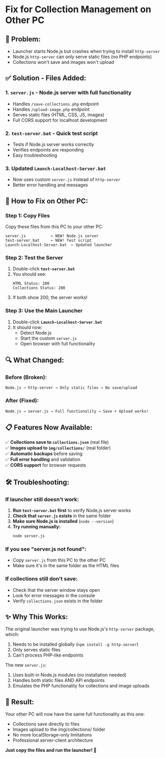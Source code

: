 # Fix for Collection Management on Other PC

## 🔧 **Problem:**
- Launcher starts Node.js but crashes when trying to install `http-server`
- Node.js `http-server` can only serve static files (no PHP endpoints)
- Collections won't save and images won't upload

## ✅ **Solution - Files Added:**

### 1. **`server.js`** - Node.js server with full functionality
- Handles `/save-collections.php` endpoint
- Handles `/upload-image.php` endpoint  
- Serves static files (HTML, CSS, JS, images)
- Full CORS support for localhost development

### 2. **`test-server.bat`** - Quick test script
- Tests if Node.js server works correctly
- Verifies endpoints are responding
- Easy troubleshooting

### 3. **Updated `Launch-Localhost-Server.bat`**
- Now uses custom `server.js` instead of `http-server` 
- Better error handling and messages

## 🚀 **How to Fix on Other PC:**

### Step 1: Copy Files
Copy these files from this PC to your other PC:
```
server.js           ← NEW! Node.js server
test-server.bat     ← NEW! Test script  
Launch-Localhost-Server.bat  ← Updated launcher
```

### Step 2: Test the Server
1. Double-click **`test-server.bat`**
2. You should see:
   ```
   HTML Status: 200
   Collections Status: 200
   ```
3. If both show 200, the server works!

### Step 3: Use the Main Launcher
1. Double-click **`Launch-Localhost-Server.bat`**
2. It should now:
   - Detect Node.js
   - Start the custom `server.js` 
   - Open browser with full functionality

## 🔍 **What Changed:**

### Before (Broken):
```
Node.js → http-server → Only static files → No save/upload
```

### After (Fixed):  
```
Node.js → server.js → Full functionality → Save + Upload works!
```

## 📋 **Features Now Available:**

✅ **Collections save to `collections.json`** (real file)  
✅ **Images upload to `img/collections/`** (real folder)  
✅ **Automatic backups** before saving  
✅ **Full error handling** and validation  
✅ **CORS support** for browser requests  

## 🛠️ **Troubleshooting:**

### If launcher still doesn't work:
1. **Run `test-server.bat` first** to verify Node.js server works
2. **Check that `server.js` exists** in the same folder
3. **Make sure Node.js is installed** (`node --version`)
4. **Try running manually:**
   ```bat
   node server.js
   ```

### If you see "server.js not found":
- Copy `server.js` from this PC to the other PC
- Make sure it's in the same folder as the HTML files

### If collections still don't save:
- Check that the server window stays open
- Look for error messages in the console
- Verify `collections.json` exists in the folder

## ✨ **Why This Works:**

The original launcher was trying to use Node.js's `http-server` package, which:
1. Needs to be installed globally (`npm install -g http-server`)
2. Only serves static files 
3. Can't process PHP-like endpoints

The new `server.js`:
1. Uses built-in Node.js modules (no installation needed)
2. Handles both static files AND API endpoints
3. Emulates the PHP functionality for collections and image uploads

## 🎯 **Result:**

Your other PC will now have the same full functionality as this one:
- Collections save directly to files
- Images upload to the img/collections/ folder  
- No more localStorage-only limitations
- Professional server-client architecture

**Just copy the files and run the launcher! 🚀**